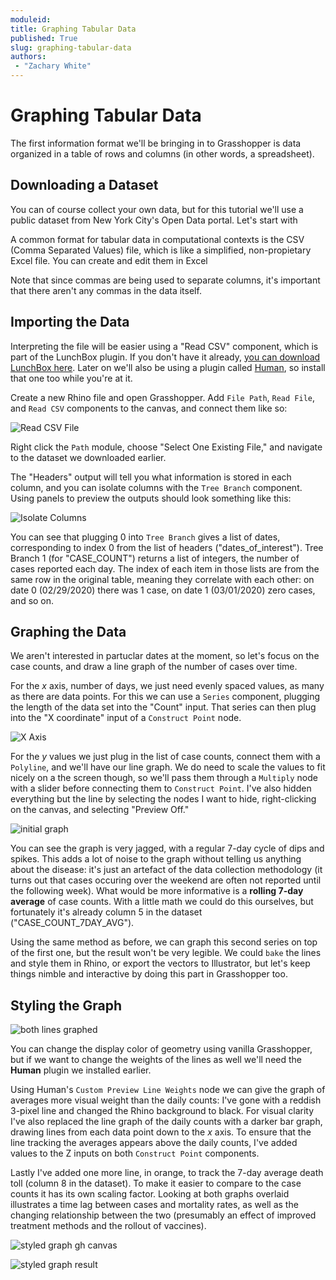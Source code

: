 ```yaml
---
moduleid: 
title: Graphing Tabular Data
published: True
slug: graphing-tabular-data
authors:
 - "Zachary White"
---
```

# Graphing Tabular Data

The first information format we'll be bringing in to Grasshopper is data organized in a table of rows and columns (in other words, a spreadsheet).

## Downloading a Dataset

 You can of course collect your own data, but for this tutorial we'll use a public dataset from New York City's Open Data portal. Let's start with 

A common format for tabular data in computational contexts is the CSV (Comma Separated Values) file, which is like a simplified, non-propietary Excel file. You can create and edit them in Excel

Note that since commas are being used to separate columns, it's important that there aren't any commas in the data itself.

## Importing the Data

Interpreting the file will be easier using a "Read CSV" component, which is part of the LunchBox plugin. If you don't have it already, [you can download LunchBox here](https://www.food4rhino.com/en/app/lunchbox). Later on we'll also be using a plugin called [Human](https://www.food4rhino.com/en/app/human), so install that one too while you're at it.

 Create a new Rhino file and open Grasshopper. Add `File Path`, `Read File`, and `Read CSV` components to the canvas, and connect them like so:

 ![Read CSV File](images/1-1%20read%20csv.png)

 Right click the `Path` module, choose "Select One Existing File," and navigate to the dataset we downloaded earlier.

 The "Headers" output will tell you what information is stored in each column, and you can isolate columns with the `Tree Branch` component. Using panels to preview the outputs should look something like this:

  ![Isolate Columns](images/1-2%20isolate%20columns.png)

  You can see that plugging 0 into `Tree Branch` gives a list of dates, corresponding to index 0 from the list of headers ("dates_of_interest"). Tree Branch 1 (for "CASE_COUNT") returns a list of integers, the number of cases reported each day. The index of each item in those lists are from the same row in the original table, meaning they correlate with each other: on date 0 (02/29/2020) there was 1 case, on date 1 (03/01/2020) zero cases, and so on.

  ## Graphing the Data

  We aren't interested in partuclar dates at the moment, so let's focus on the case counts, and draw a line graph of the number of cases over time.
  
  For the *x* axis, number of days, we just need evenly spaced values, as many as there are data points. For this we can use a `Series` component, plugging the length of the data set into the "Count" input. That series can then plug into the "X coordinate" input of a `Construct Point` node.

![X Axis](images/1-3%20x%20axis.png)

For the *y* values we just plug in the list of case counts, connect them with a `Polyline`, and we'll have our line graph. We do need to scale the values to fit nicely on a the screen though, so we'll pass them through a `Multiply` node with a slider before connecting them to `Construct Point`. I've also hidden everything but the line by selecting the nodes I want to hide, right-clicking on the canvas, and selecting "Preview Off."

![initial graph](images/1-4%20cases%20graph.png)

You can see the graph is very jagged, with a regular 7-day cycle of dips and spikes. This adds a lot of noise to the graph without telling us anything about the disease: it's just an artefact of the data collection methodology (it turns out that cases occuring over the weekend are often not reported until the following week). What would be more informative is a **rolling 7-day average** of case counts. With a little math we could do this ourselves, but fortunately it's already column 5 in the dataset ("CASE_COUNT_7DAY_AVG").

Using the same method as before, we can graph this second series on top of the first one, but the result won't be very legible. We could `bake` the lines and style them in Rhino, or export the vectors to Illustrator, but let's keep things nimble and interactive by doing this part in Grasshopper too.

## Styling the Graph

![both lines graphed](images/1-5%20cases%20and%20averages.png)

You can change the display color of geometry using vanilla Grasshopper, but if we want to change the weights of the lines as well we'll need the **Human** plugin we installed earlier.

Using Human's `Custom Preview Line Weights` node we can give the graph of averages more visual weight than the daily counts: I've gone with a reddish 3-pixel line and changed the Rhino background to black. For visual clarity I've also replaced the line graph of the daily counts with a darker bar graph, drawing lines from each data point down to the *x* axis. To ensure that the line tracking the averages appears above the daily counts, I've added values to the Z inputs on both `Construct Point` components.

Lastly I've added one more line, in orange, to track the 7-day average death toll (column 8 in the dataset). To make it easier to compare to the case counts it has its own scaling factor. Looking at both graphs overlaid illustrates a time lag between cases and mortality rates, as well as the changing relationship between the two (presumably an effect of improved treatment methods and the rollout of vaccines).

![styled graph gh canvas](images/1-6%20styled%20graph%20gh.png)

![styled graph result](images//1-7%20styled%20graph.png)